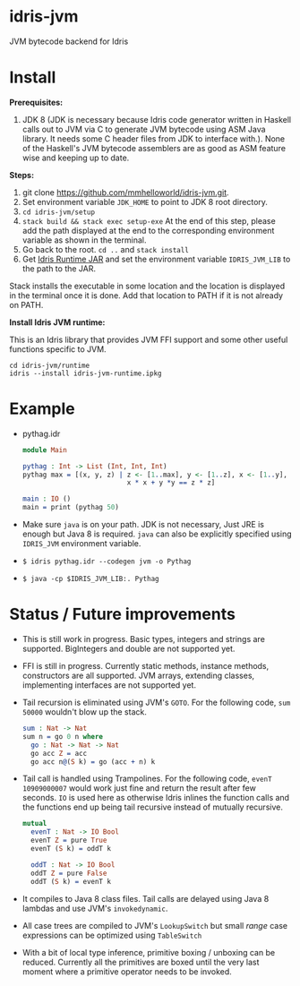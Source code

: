idris-jvm
=========

JVM bytecode backend for Idris

Install
=======

**Prerequisites:**
1. JDK 8 (JDK is necessary because Idris code generator written in Haskell calls out to JVM via C to generate JVM bytecode using ASM Java library. It needs some C header files from JDK to interface with.). None of the Haskell's JVM bytecode assemblers are as good as ASM feature wise and keeping up to date.

**Steps:**

1. git clone https://github.com/mmhelloworld/idris-jvm.git.
1. Set environment variable `JDK_HOME` to point to JDK 8 root directory.
1. `cd idris-jvm/setup`
1. `stack build && stack exec setup-exe` At the end of this step, please add the path displayed at the end to the corresponding environment variable as shown in the terminal.
1. Go back to the root. `cd ..` and `stack install`
1. Get [Idris Runtime JAR](https://github.com/mmhelloworld/idrisjvm-runtime/releases/download/1.0-SNAPSHOT/idrisjvm-runtime-1.0-SNAPSHOT.jar) and set the environment variable `IDRIS_JVM_LIB` to the path to the JAR.

Stack installs the executable in some location and the location is displayed in the terminal once it is done. Add that location to PATH if it is not already on PATH.

**Install Idris JVM runtime:**

This is an Idris library that provides JVM FFI support and some other useful functions specific to JVM.

```
cd idris-jvm/runtime
idris --install idris-jvm-runtime.ipkg
```

Example
=======

* pythag.idr

    ```idris
    module Main

    pythag : Int -> List (Int, Int, Int)
    pythag max = [(x, y, z) | z <- [1..max], y <- [1..z], x <- [1..y],
                              x * x + y *y == z * z]

    main : IO ()
    main = print (pythag 50)
    ```

* Make sure `java` is on your path. JDK is not necessary, Just JRE is enough but Java 8 is required. `java` can also be explicitly specified using `IDRIS_JVM` environment variable.
* `$ idris pythag.idr --codegen jvm -o Pythag`
* `$ java -cp $IDRIS_JVM_LIB:. Pythag`

Status / Future improvements
============================

* This is still work in progress. Basic types, integers and strings are supported. BigIntegers and double are not supported yet.
* FFI is still in progress. Currently static methods, instance methods, constructors are all supported. JVM arrays, extending classes, implementing interfaces are not supported yet.
* Tail recursion is eliminated using JVM's `GOTO`. For the following code, `sum 50000` wouldn't blow up the stack.
    ```idris
    sum : Nat -> Nat
    sum n = go 0 n where
      go : Nat -> Nat -> Nat
      go acc Z = acc
      go acc n@(S k) = go (acc + n) k
    ```

* Tail call is handled using Trampolines. For the following code, `evenT 10909000007` would work just fine and return the result after few seconds. `IO` is used here as otherwise Idris inlines the function calls and the functions end up being tail recursive instead of mutually recursive.
    ```idris
    mutual
      evenT : Nat -> IO Bool
      evenT Z = pure True
      evenT (S k) = oddT k

      oddT : Nat -> IO Bool
      oddT Z = pure False
      oddT (S k) = evenT k
    ```

* It compiles to Java 8 class files. Tail calls are delayed using Java 8 lambdas and use JVM's `invokedynamic`.
* All case trees are compiled to JVM's `LookupSwitch` but small *range* case expressions can be optimized using `TableSwitch`
* With a bit of local type inference, primitive boxing / unboxing can be reduced. Currently all the primitives are boxed until the very last moment where a primitive operator needs to be invoked.
